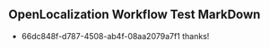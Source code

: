 ## OpenLocalization Workflow Test MarkDown
* 66dc848f-d787-4508-ab4f-08aa2079a7f1 
thanks!<!--HONumber=Mar16_HO3-->
